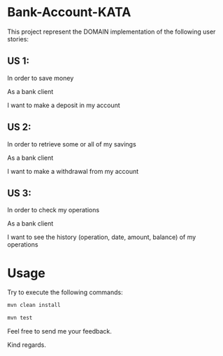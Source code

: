 # Bank-Account-KATA
This project represent the DOMAIN implementation of the following user stories:

## US 1:
In order to save money

As a bank client

I want to make a deposit in my account

## US 2:
In order to retrieve some or all of my savings

As a bank client

I want to make a withdrawal from my account

## US 3:
In order to check my operations

As a bank client

I want to see the history (operation, date, amount, balance) of my operations

# Usage
Try to execute the following commands:
```bash
mvn clean install
```
```bash
mvn test
```

Feel free to send me your feedback.

Kind regards.
